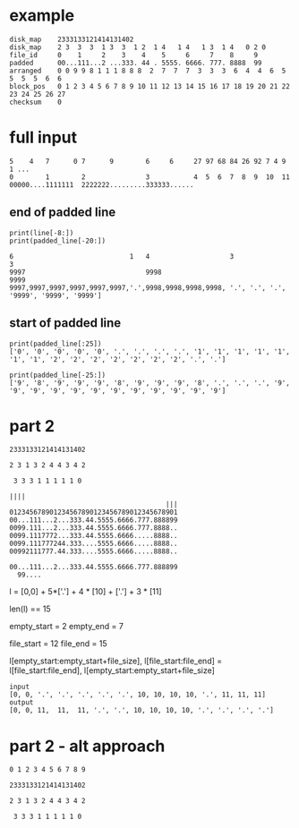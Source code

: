 # example

```
disk_map    2333133121414131402
disk_map    2 3  3  3  1 3  3  1 2  1 4   1 4   1 3  1 4   0 2 0
file_id     0    1     2    3    4    5     6     7    8     9
padded      00...111...2 ...333. 44 . 5555. 6666. 777. 8888  99
arranged    0 0 9 9 8 1 1 1 8 8 8  2  7  7  7  3  3  3  6  4  4  6  5  5  5  5  6  6
block_pos   0 1 2 3 4 5 6 7 8 9 10 11 12 13 14 15 16 17 18 19 20 21 22 23 24 25 26 27
checksum    0
```

# full input

```
5    4   7      0 7      9        6     6     27 97 68 84 26 92 7 4 9 1 ...
0        1        2               3           4  5  6  7  8  9  10  11
00000....1111111  2222222.........333333......
```

## end of padded line

```
print(line[-8:])
print(padded_line[-20:])

6                             1   4                    3               3
9997                              9998                                 9999
9997,9997,9997,9997,9997,9997,'.',9998,9998,9998,9998, '.', '.', '.', '9999', '9999', '9999']
```

## start of padded line

```
print(padded_line[:25])
['0', '0', '0', '0', '0', '.', '.', '.', '.', '1', '1', '1', '1', '1', '1', '1', '2', '2', '2', '2', '2', '2', '2', '.', '.']

print(padded_line[-25:])
['9', '8', '9', '9', '9', '8', '9', '9', '9', '8', '.', '.', '.', '9', '9', '9', '9', '9', '9', '9', '9', '9', '9', '9', '9']
```

# part 2

```
2333133121414131402

2 3 1 3 2 4 4 3 4 2

 3 3 3 1 1 1 1 1 0

||||
                                       |||
012345678901234567890123456789012345678901
00...111...2...333.44.5555.6666.777.888899
0099.111...2...333.44.5555.6666.777.8888..
0099.1117772...333.44.5555.6666.....8888..
0099.111777244.333....5555.6666.....8888..
00992111777.44.333....5555.6666.....8888..
```

```
00...111...2...333.44.5555.6666.777.888899
  99....
```

l = [0,0] + 5*['.'] + 4 * [10] + ['.'] + 3 \* [11]

len(l) == 15

empty_start = 2
empty_end = 7

file_start = 12
file_end = 15

l[empty_start:empty_start+file_size], l[file_start:file_end] = l[file_start:file_end], l[empty_start:empty_start+file_size]

```
input
[0, 0, '.', '.', '.', '.', '.', 10, 10, 10, 10, '.', 11, 11, 11]
output
[0, 0, 11,  11,  11, '.', '.', 10, 10, 10, 10, '.', '.', '.', '.']
```

# part 2 - alt approach

```
0 1 2 3 4 5 6 7 8 9

2333133121414131402

2 3 1 3 2 4 4 3 4 2

 3 3 3 1 1 1 1 1 0
```
